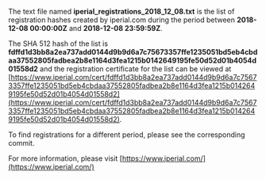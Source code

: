 The text file named **iperial_registrations_2018_12_08.txt** is the list of registration hashes created by iperial.com during the period between **2018-12-08 00:00:00Z** and **2018-12-08 23:59:59Z**.

The SHA 512 hash of the list is **fdffd1d3bb8a2ea737add0144d9b9d6a7c75673357ffe1235051bd5eb4cbdaa37552805fadbea2b8e1164d3fea1215b0142649195fe50d52d01b4054d01558d2** and the registration certificate for the list can be viewed at [https://www.iperial.com/cert/fdffd1d3bb8a2ea737add0144d9b9d6a7c75673357ffe1235051bd5eb4cbdaa37552805fadbea2b8e1164d3fea1215b0142649195fe50d52d01b4054d01558d2](https://www.iperial.com/cert/fdffd1d3bb8a2ea737add0144d9b9d6a7c75673357ffe1235051bd5eb4cbdaa37552805fadbea2b8e1164d3fea1215b0142649195fe50d52d01b4054d01558d2).

To find registrations for a different period, please see the corresponding commit.

For more information, please visit [https://www.iperial.com/](https://www.iperial.com/)
